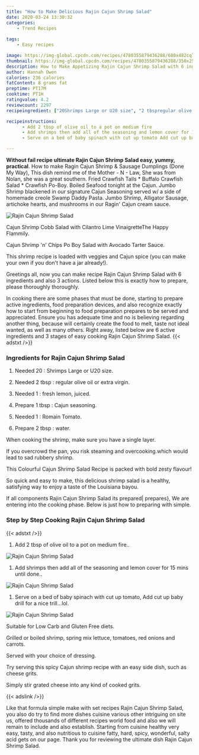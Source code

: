 ```yaml
---
title: "How to Make Delicious Rajin Cajun Shrimp Salad"
date: 2020-03-24 13:30:32
categories:
    - Trend Recipes
    
tags:
    - Easy recipes

image: https://img-global.cpcdn.com/recipes/4780355879436288/680x482cq70/rajin-cajun-shrimp-salad-recipe-main-photo.jpg
thumbnail: https://img-global.cpcdn.com/recipes/4780355879436288/350x250cq70/rajin-cajun-shrimp-salad-recipe-main-photo.jpg
description: How to Make Appetizing Rajin Cajun Shrimp Salad with 6 ingredients and 3 stages of easy cooking.
author: Hannah Owen
calories: 236 calories
fatContent: 8 grams fat
preptime: PT17M
cooktime: PT1H
ratingvalue: 4.2
reviewcount: 2297
recipeingredient: ["20Shrimps Large or U20 size", "2 tbspregular olive oil or extra virgin", "1fresh lemon juiced", "1 tbspCajun seasoning", "1Romain Tomato", "2 tbspwater"]

recipeinstructions: 
      - Add 2 tbsp of olive oil to a pot on medium fire 
      - Add shrimps then add all of the seasoning and lemon cover for 15 mins until done 
      - Serve on a bed of baby spinach with cut up tomato Add cut up baby drill for a nice trilllol

---
```




**Without fail recipe ultimate Rajin Cajun Shrimp Salad easy, yummy, practical**. How to make Ragin Cajun Shrimp &amp; Sausage Dumplings (Done My Way), This dish remind me of the Mother - N - Law, She was from Nolan, she was a great southern. Fried Crawfish Tails * Buffalo Crawfish Salad * Crawfish Po-Boy. Boiled Seafood tonight at the Cajun. Jumbo Shrimp blackened in our signature Cajun Seasoning served w/ a side of homemade creole Swamp Daddy Pasta. Jumbo Shrimp, Alligator Sausage, artichoke hearts, and mushrooms in our Ragin&#39; Cajun cream sauce.


![Rajin Cajun Shrimp Salad](https://img-global.cpcdn.com/recipes/4780355879436288/680x482cq70/rajin-cajun-shrimp-salad-recipe-main-photo.jpg "Rajin Cajun Shrimp Salad")



Cajun Shrimp Cobb Salad with Cilantro Lime VinaigretteThe Happy Flammily.

Cajun Shrimp &#39;n&#39; Chips Po Boy Salad with Avocado Tarter Sauce.

This shrimp recipe is loaded with veggies and Cajun spice (you can make your own if you don&#39;t have a jar already!).


Greetings all, now you can make recipe Rajin Cajun Shrimp Salad with 6 ingredients and also 3 actions. Listed below this is exactly how to prepare, please thoroughly thoroughly.

In cooking there are some phases that must be done, starting to prepare active ingredients, food preparation devices, and also recognize exactly how to start from beginning to food preparation prepares to be served and appreciated. Ensure you has adequate time and no is believing regarding another thing, because will certainly create the food to melt, taste not ideal wanted, as well as many others. Right away, listed below are 6 active ingredients and 3 stages of easy cooking Rajin Cajun Shrimp Salad.
{{< adstxt />}}

### Ingredients for Rajin Cajun Shrimp Salad


1. Needed 20 : Shrimps Large or U20 size.

1. Needed 2 tbsp : regular olive oil or extra virgin.

1. Needed 1 : fresh lemon, juiced.

1. Prepare 1 tbsp : Cajun seasoning.

1. Needed 1 : Romain Tomato.

1. Prepare 2 tbsp : water.


When cooking the shrimp, make sure you have a single layer.

If you overcrowd the pan, you risk steaming and overcooking.which would lead to sad rubbery shrimp.

This Colourful Cajun Shrimp Salad Recipe is packed with bold zesty flavour!

So quick and easy to make, this delicious shrimp salad is a healthy, satisfying way to enjoy a taste of the Louisiana bayou.


If all components Rajin Cajun Shrimp Salad its prepared| prepares}, We are entering into the cooking phase. Below is just how to preparing with simple.

### Step by Step Cooking Rajin Cajun Shrimp Salad

{{< adstxt />}}


1. Add 2 tbsp of olive oil to a pot on medium fire..



![Rajin Cajun Shrimp Salad](https://img-global.cpcdn.com/steps/4705061881511936/160x128cq70/rajin-cajun-shrimp-salad-recipe-step-1-photo.jpg" "Rajin Cajun Shrimp Salad")



1. Add shrimps then add all of the seasoning and lemon cover for 15 mins until done..



![Rajin Cajun Shrimp Salad](https://img-global.cpcdn.com/steps/6663690113253376/160x128cq70/rajin-cajun-shrimp-salad-recipe-step-2-photo.jpg" "Rajin Cajun Shrimp Salad")



1. Serve on a bed of baby spinach with cut up tomato, Add cut up baby drill for a nice trill...lol.



![Rajin Cajun Shrimp Salad](https://img-global.cpcdn.com/steps/5211880370470912/160x128cq70/rajin-cajun-shrimp-salad-recipe-step-3-photo.jpg" "Rajin Cajun Shrimp Salad")




Suitable for Low Carb and Gluten Free diets.

Grilled or boiled shrimp, spring mix lettuce, tomatoes, red onions and carrots.

Served with your choice of dressing.

Try serving this spicy Cajun shrimp recipe with an easy side dish, such as cheese grits.

Simply stir grated cheese into any kind of cooked grits.


{{< adslink />}}

Like that formula simple make with set recipes Rajin Cajun Shrimp Salad, you also do try to find more dishes cuisine various other intriguing on site us, offered thousands of different recipes world food and also we will remain to include and also establish. Starting from cuisine healthy very easy, tasty, and also nutritious to cuisine fatty, hard, spicy, wonderful, salty acid gets on our page. Thank you for reviewing the ultimate dish Rajin Cajun Shrimp Salad.
